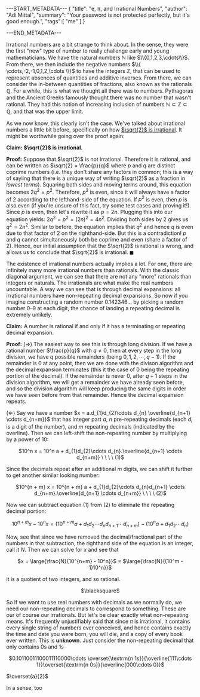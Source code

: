 ---START_METADATA---
{
  "title": "e, π, and Irrational Numbers",
  "author": "Adi Mittal",
  "summary": "Your password is not protected perfectly, but it's good enough.",
  "tags":[
    "me"
  ]
}


---END_METADATA---

Irrational numbers are a bit strange to think about. In the sense, they were the first "new" type of number to really challenge early and young mathematicians. We have the natural numbers $\mathbb{N}$ like $\\{0,1,2,3,\cdots\\}$. From there, we then include the negative numbers $\\{ \cdots,-2,-1,0,1,2,\cdots \\}$ to have the integers $\mathbb{Z}$, that can be used to represent absences of quantities and additive inverses. From there, we can consider the in-between quantities of fractions, also known as the rationals $\mathbb{Q}$. For a while, this is what we thought all there was to numbers. Pythagoras and the Ancient Greeks famously thought there was no number that wasn't rational. They had this notion of increasing inclusion of numbers $\mathbb{N} \subset \mathbb{Z} \subset \mathbb{Q}$, and that was the upper limit.

As we now know, this clearly isn't the case. We've talked about irrational numbers a little bit before, specifically on how [$\sqrt{2}$ is irrational](http://xperimex.com/blog/constructive-proofs/). It might be worthwhile going over the proof again:

**Claim: $\sqrt{2}$ is irrational.**

**Proof:** Suppose that $\sqrt{2}$ is not irrational. Therefore it is rational, and can be written as $\sqrt{2} = \frac{p}{q}$ where $p$ and $q$ are distinct coprime numbers (i.e. they don't share any factors in common; this is a way of sayiing that there is a unique way of writing $\sqrt{2}$ as a fraction in _lowest terms_). Squaring both sides and moving terms around, this equation becomes $2q^2 = p^2$. Therefore, $p^2$ is even, since it will always have a factor of 2 according to the lefthand-side of the equation. If $p^2$ is even, then $p$ is also even (if you're unsure of this fact, try some test cases and proving it!). Since $p$ is even, then let's rewrite it as $p=2n$. Plugging this into our equation yields: $2q^2 = p^2 = (2n)^2 = 4n^2$. Dividing both sides by 2 gives us $q^2 = 2n^2$. Similar to before, the equation implies that $q^2$ and hence $q$ is even due to that factor of 2 on the righthand-side. But this is a contradiction! $p$ and $q$ cannot simultaneously both be coprime and even (share a factor of 2). Hence, our initial assumption that the $\sqrt{2}$ is rational is wrong, and allows us to conclude that $\sqrt{2}$ is irrational. $\blacksquare$

The existence of irrational numbers actually implies a lot. For one, there are infinitely many more irrational numbers than rationals. With the classic diagonal argument, we can see that there are not any "more" rationals than integers or naturals. The irrationals are what make the real numbers uncountable. A way we can see that is through decimal expansions: all irrational numbers have non-repeating decimal expansions. So now if you imagine constructing a random number $0.142346\dots$ by picking a random number 0–9 at each digit, the chance of landing a repeating decimal is extremely unlikely.

**Claim:** A number is rational if and only if it has a terminating or repeating decimal expansion.

**Proof:** $(\Rightarrow)$ The easiest way to see this is through long division. If we have a rational number $\frac{p}{q}$ with $q \neq 0$, then at every step in the long division, we have $q$ possible remainders (being $0,1,2,\cdots,q-1$). If the remainder is 0 at any point, then we are done with the divison algorithm and the decimal expansion terminates (this it the case of 0 being the repeating portion of the decimal). If the remainder is never 0, after $q+1$ steps in the division algorithm, we will get a remainder we have already seen before, and so the division algorithm will keep producing the same digits in order we have seen before from that remainder. Hence the decimal expansion repeats. 

$(\Leftarrow)$ Say we have a number $x = a.d_{1}d_{2}\cdots d_{n} \overline{d_{n+1} \cdots d_{n+m}}$ that has integer part $a$, $n$ pre-repeating decimals (each $d_i$ is a digit of the number), and $m$ repeating decimals (indicated by the overline). Then we can left-shift the non-repeating number by multiplying by a power of 10:

<center>

$10^n x = 10^n a + d_{1}d_{2}\cdots d_{n}.\overline{d_{n+1} \cdots d_{n+m}}  \ \ \ \ (1)$

</center>

Since the decimals repeat after an additional $m$ digits, we can shift it further to get another similar looking number:

<center>

$10^{n + m} x = 10^{n + m} a + d_{1}d_{2}\cdots d_{n}d_{n+1} \cdots d_{n+m}.\overline{d_{n+1} \cdots d_{n+m}}  \ \ \ \ (2)$

</center>

Now we can subtract equation $(1)$ from $(2)$ to eliminate the repeating decimal portion:

<center>

$10^{n + m} x - 10^n x = (10^{n + m} a + d_{1}d_{2}\cdots d_{n}d_{n+1} \cdots d_{n+m}) - (10^n a + d_{1}d_{2}\cdots d_{n})$

</center>

Now, see that since we have removed the decimal/fractional part of the numbers in that subtraction, the righthand side of the equation is an integer, call it $N$. Then we can solve for $x$ and see that

<center>

$x = \large{\frac{N}{10^{n+m} - 10^n}}$ $=$ $\large{\frac{N}{(10^m - 1)10^n}}$

</center>

it is a quotient of two integers, and so rational.

<center> $\blacksquare$ </center>



So if we want to use real numbers with decimals as we normally do, we need our non-repeating decimals to correspond to something. These are our of course our irrationals. But let's be clear exactly what non-repeating means. It's frequently unjustifiably said that since $\pi$ is irrational, it contains every single string of numbers ever conceived, and hence contains exactly the time and date you were born, you will die, and a copy of every book ever written. This is **unknown**. Just consider the non-repeating decimal that only contains 0s and 1s

<center>

$0.10110011100011110000\cdots \overset{\textrm{n 1s}}{\overline{111\cdots 1}}\overset{\textrm{n 0s}}{\overline{000\cdots 0}}$

</center>

$\overset{a}{2}$

In a sense, too







